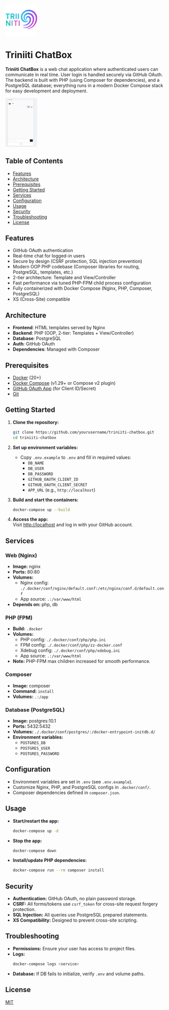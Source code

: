 <img src="public/assets/img/logo_light.png" alt="Project Logo" width="100"/>


# Triniiti ChatBox

**Triniiti ChatBox** is a web chat application where authenticated users can communicate in real time. User login is handled securely via GitHub OAuth. The backend is built with PHP (using Composer for dependencies), and a PostgreSQL database; everything runs in a modern Docker Compose stack for easy development and deployment.

<img src="public/assets/img/chat.png" alt="Project Logo" width="100"/>

## Table of Contents

- [Features](#features)
- [Architecture](#architecture)
- [Prerequisites](#prerequisites)
- [Getting Started](#getting-started)
- [Services](#services)
- [Configuration](#configuration)
- [Usage](#usage)
- [Security](#security)
- [Troubleshooting](#troubleshooting)
- [License](#license)

## Features

- GitHub OAuth authentication
- Real-time chat for logged-in users
- Secure by design (CSRF protection, SQL injection prevention)
- Modern OOP PHP codebase (Composer libraries for routing, PostgreSQL, templates, etc.)
- 2-tier architecture: Template and View/Controller
- Fast performance via tuned PHP-FPM child process configuration
- Fully containerized with Docker Compose (Nginx, PHP, Composer, PostgreSQL)
- XS (Cross-Site) compatible

## Architecture

- **Frontend**: HTML templates served by Nginx
- **Backend**: PHP (OOP, 2-tier: Templates + View/Controller)
- **Database**: PostgreSQL
- **Auth**: GitHub OAuth
- **Dependencies**: Managed with Composer

## Prerequisites

- [Docker](https://docs.docker.com/get-docker/) (20+)
- [Docker Compose](https://docs.docker.com/compose/) (v1.29+ or Compose v2 plugin)
- [GitHub OAuth App](https://docs.github.com/en/developers/apps/building-oauth-apps/creating-an-oauth-app) (for Client ID/Secret)
- [Git](https://git-scm.com/)

## Getting Started

1. **Clone the repository:**

   ```sh
   git clone https://github.com/yourusername/triniiti-chatbox.git
   cd triniiti-chatbox
   ```

2. **Set up environment variables:**

   - Copy `.env.example` to `.env` and fill in required values:
     - `DB_NAME`
     - `DB_USER`
     - `DB_PASSWORD`
     - `GITHUB_OAUTH_CLIENT_ID`
     - `GITHUB_OAUTH_CLIENT_SECRET`
     - `APP_URL` (e.g., `http://localhost`)

3. **Build and start the containers:**

   ```sh
   docker-compose up --build
   ```

4. **Access the app:**  
   Visit [http://localhost](http://localhost) and log in with your GitHub account.

## Services

### Web (Nginx)

- **Image:** nginx
- **Ports:** 80:80
- **Volumes:**
  - Nginx config: `./.docker/conf/nginx/default.conf:/etc/nginx/conf.d/default.conf`
  - App source: `.:/var/www/html`
- **Depends on:** php, db

### PHP (FPM)

- **Build:** `.docker`
- **Volumes:**
  - PHP config: `./.docker/conf/php/php.ini`
  - FPM config: `./.docker/conf/php/zz-docker.conf`
  - Xdebug config: `./.docker/conf/php/xdebug.ini`
  - App source: `.:/var/www/html`
- **Note:** PHP-FPM max children increased for smooth performance.

### Composer

- **Image:** composer
- **Command:** `install`
- **Volumes:** `.:/app`

### Database (PostgreSQL)

- **Image:** postgres:10.1
- **Ports:** 5432:5432
- **Volumes:** `./.docker/conf/postgres/:/docker-entrypoint-initdb.d/`
- **Environment variables:**
  - `POSTGRES_DB`
  - `POSTGRES_USER`
  - `POSTGRES_PASSWORD`

## Configuration

- Environment variables are set in `.env` (see `.env.example`).
- Customize Nginx, PHP, and PostgreSQL configs in `.docker/conf/`.
- Composer dependencies defined in `composer.json`.

## Usage

- **Start/restart the app:**
  ```sh
  docker-compose up -d
  ```
- **Stop the app:**
  ```sh
  docker-compose down
  ```
- **Install/update PHP dependencies:**
  ```sh
  docker-compose run --rm composer install
  ```

## Security

- **Authentication:** GitHub OAuth, no plain password storage.
- **CSRF:** All forms/tokens use `csrf_token` for cross-site request forgery protection.
- **SQL Injection:** All queries use PostgreSQL prepared statements.
- **XS Compatibility:** Designed to prevent cross-site scripting.

## Troubleshooting

- **Permissions:** Ensure your user has access to project files.
- **Logs:**
  ```sh
  docker-compose logs <service>
  ```
- **Database:** If DB fails to initialize, verify `.env` and volume paths.

## License

[MIT](LICENSE)
